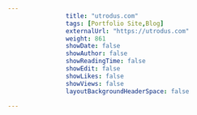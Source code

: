 ---
                title: "utrodus.com"
                tags: [Portfolio Site,Blog]
                externalUrl: "https://utrodus.com"
                weight: 861
                showDate: false
                showAuthor: false
                showReadingTime: false
                showEdit: false
                showLikes: false
                showViews: false
                layoutBackgroundHeaderSpace: false
                ---
